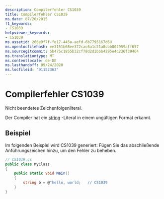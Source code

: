 ```yaml
---
description: Compilerfehler CS1039
title: Compilerfehler CS1039
ms.date: 07/20/2015
f1_keywords:
- CS1039
helpviewer_keywords:
- CS1039
ms.assetid: 266e9f7f-fe17-445a-aefd-6b7795167d68
ms.openlocfilehash: ee3151b68ee372cac6a1c21a8cbb802959aff657
ms.sourcegitcommit: 5b475c1855b32cf78d2d1bbb4295e4c236f39464
ms.translationtype: MT
ms.contentlocale: de-DE
ms.lasthandoff: 09/24/2020
ms.locfileid: "91152363"
---
```

# <a name="compiler-error-cs1039"></a>Compilerfehler CS1039

Nicht beendetes Zeichenfolgenliteral.  
  
 Der Compiler hat ein [string](../language-reference/builtin-types/reference-types.md) -Literal in einem ungültigen Format erkannt.  
  
## <a name="example"></a>Beispiel  

 Im folgenden Beispiel wird CS1039 generiert: Fügen Sie das abschließende Anführungszeichen hinzu, um den Fehler zu beheben.  
  
```csharp  
// CS1039.cs  
public class MyClass  
{  
    public static void Main()  
    {  
        string b = @"hello, world;   // CS1039  
    }  
}  
```
